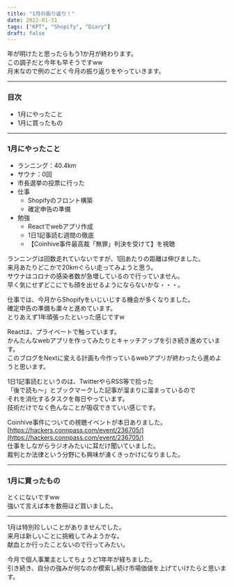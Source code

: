 ```yaml
---
title: "1月の振り返り！"
date: 2022-01-31
tags: ["KPT", "Shopify", "Diary"]
draft: false
---
```


年が明けたと思ったらもう1か月が終わります。  
この調子だと今年も早そうですww  
月末なので例のごとく今月の振り返りをやっていきます。  

---

### 目次

- 1月にやったこと
- 1月に買ったもの

---

### 1月にやったこと

- ランニング：40.4km
- サウナ：0回
- 市長選挙の投票に行った
- 仕事
  - Shopifyのフロント構築
  - 確定申告の準備
- 勉強
  - Reactでwebアプリ作成
  - 1日1記事読む週間の徹底
  - 【Coinhive事件最高裁「無罪」判決を受けて】を視聴

ランニングは回数走れていないですが、1回あたりの距離は伸びました。  
来月あたりどこかで20kmぐらい走ってみようと思う。  
サウナはコロナの感染者数が急増しているので行っていません。  
早く気にせずどこにでも顔を出せるようにならないかな・・・。  

仕事では、今月からShopifyをいじいじする機会が多くなりました。  
確定申告の準備も粛々と進めています。  
とりあえず1年頑張ったといった感じですw  

Reactは、プライベートで触っています。  
かんたんなwebアプリを作ってみたりとキャッチアップを引き続き進めています。  
このブログをNextに変える計画も今作っているwebアプリが終わったら進めようと思います。  

1日1記事読むというのは、TwitterやらRSS等で拾った  
「後で読も〜」とブックマークした記事が溜まりに溜まっているので  
それを消化するタスクを毎日やっています。  
技術だけでなく色んなことが吸収できていい感じです。  

Coinhive事件についての視聴イベントが本日ありました。  
[https://hackers.connpass.com/event/236705/](https://hackers.connpass.com/event/236705/)  
仕事をしながらラジオみたいに耳だけ聞いていました。  
裁判とか法律という分野にも興味が湧くきっかけになりました。  

---

### 1月に買ったもの

とくにないですww  
強いて言えば本を数冊ほど買いました。  

---

1月は特別珍しいことがありませんでした。  
来月は新しいことに挑戦してみようかな。  
献血とか行ったことないので行ってみたい。  

今月で個人事業主としてちょうど1年年が経ちました。  
引き続き、自分の強みが何なのか模索し続け市場価値を上げていけたらと思います。  
